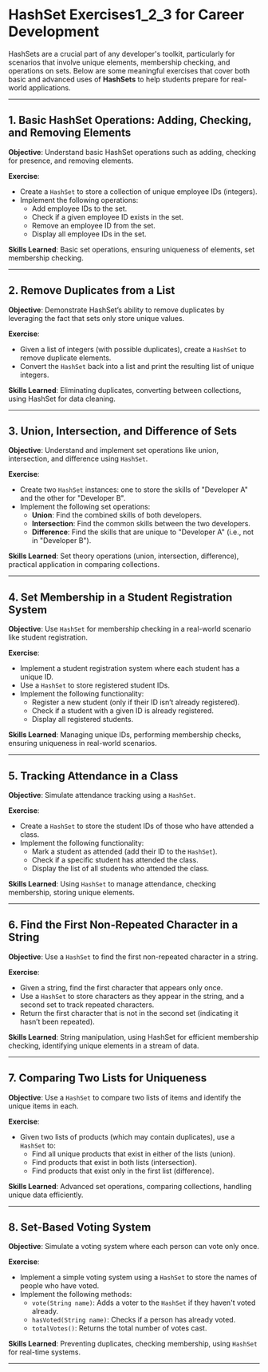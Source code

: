 # HashSet Exercises1_2_3 for Career Development

HashSets are a crucial part of any developer's toolkit, particularly for scenarios that involve unique elements, membership checking, and operations on sets. Below are some meaningful exercises that cover both basic and advanced uses of **HashSets** to help students prepare for real-world applications.

---

## 1. Basic HashSet Operations: Adding, Checking, and Removing Elements
**Objective**: Understand basic HashSet operations such as adding, checking for presence, and removing elements.

**Exercise**:
- Create a `HashSet` to store a collection of unique employee IDs (integers).
- Implement the following operations:
  - Add employee IDs to the set.
  - Check if a given employee ID exists in the set.
  - Remove an employee ID from the set.
  - Display all employee IDs in the set.

**Skills Learned**: Basic set operations, ensuring uniqueness of elements, set membership checking.

---

## 2. Remove Duplicates from a List
**Objective**: Demonstrate HashSet’s ability to remove duplicates by leveraging the fact that sets only store unique values.

**Exercise**:
- Given a list of integers (with possible duplicates), create a `HashSet` to remove duplicate elements.
- Convert the `HashSet` back into a list and print the resulting list of unique integers.

**Skills Learned**: Eliminating duplicates, converting between collections, using HashSet for data cleaning.

---

## 3. Union, Intersection, and Difference of Sets
**Objective**: Understand and implement set operations like union, intersection, and difference using `HashSet`.

**Exercise**:
- Create two `HashSet` instances: one to store the skills of "Developer A" and the other for "Developer B".
- Implement the following set operations:
  - **Union**: Find the combined skills of both developers.
  - **Intersection**: Find the common skills between the two developers.
  - **Difference**: Find the skills that are unique to "Developer A" (i.e., not in "Developer B").

**Skills Learned**: Set theory operations (union, intersection, difference), practical application in comparing collections.

---

## 4. Set Membership in a Student Registration System
**Objective**: Use `HashSet` for membership checking in a real-world scenario like student registration.

**Exercise**:
- Implement a student registration system where each student has a unique ID.
- Use a `HashSet` to store registered student IDs.
- Implement the following functionality:
  - Register a new student (only if their ID isn’t already registered).
  - Check if a student with a given ID is already registered.
  - Display all registered students.

**Skills Learned**: Managing unique IDs, performing membership checks, ensuring uniqueness in real-world scenarios.

---

## 5. Tracking Attendance in a Class
**Objective**: Simulate attendance tracking using a `HashSet`.

**Exercise**:
- Create a `HashSet` to store the student IDs of those who have attended a class.
- Implement the following functionality:
  - Mark a student as attended (add their ID to the `HashSet`).
  - Check if a specific student has attended the class.
  - Display the list of all students who attended the class.

**Skills Learned**: Using `HashSet` to manage attendance, checking membership, storing unique elements.

---

## 6. Find the First Non-Repeated Character in a String
**Objective**: Use a `HashSet` to find the first non-repeated character in a string.

**Exercise**:
- Given a string, find the first character that appears only once. 
- Use a `HashSet` to store characters as they appear in the string, and a second set to track repeated characters.
- Return the first character that is not in the second set (indicating it hasn’t been repeated).

**Skills Learned**: String manipulation, using HashSet for efficient membership checking, identifying unique elements in a stream of data.

---

## 7. Comparing Two Lists for Uniqueness
**Objective**: Use a `HashSet` to compare two lists of items and identify the unique items in each.

**Exercise**:
- Given two lists of products (which may contain duplicates), use a `HashSet` to:
  - Find all unique products that exist in either of the lists (union).
  - Find products that exist in both lists (intersection).
  - Find products that exist only in the first list (difference).

**Skills Learned**: Advanced set operations, comparing collections, handling unique data efficiently.

---

## 8. Set-Based Voting System
**Objective**: Simulate a voting system where each person can vote only once.

**Exercise**:
- Implement a simple voting system using a `HashSet` to store the names of people who have voted.
- Implement the following methods:
  - `vote(String name)`: Adds a voter to the `HashSet` if they haven't voted already.
  - `hasVoted(String name)`: Checks if a person has already voted.
  - `totalVotes()`: Returns the total number of votes cast.

**Skills Learned**: Preventing duplicates, checking membership, using `HashSet` for real-time systems.

---